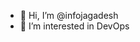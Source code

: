 - 👋 Hi, I’m @infojagadesh
- 👀 I’m interested in DevOps

<!---
infojagadesh/infojagadesh is a ✨ special ✨ repository because its `README.md` (this file) appears on your GitHub profile.
You can click the Preview link to take a look at your changes.
--->
